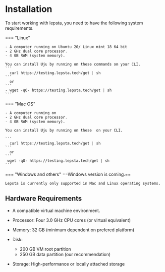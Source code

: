 # Installation 

To start working with lepsta, you need to have the following system requirements.


=== "Linux"

    - A computer running on Ubuntu 20/ Linux mint 18 64 bit 
    - 2 GHz dual core processor.
    - 4 GB RAM (system memory).
    
    You can install Uju by running on these commands on your CLI.
    ```
      curl https://testing.lepsta.tech/get | sh
    ```
      or
    ```
    - wget -qO- https://testing.lepsta.tech/get | sh
    ```

=== "Mac OS"
    
    - A computer running on  
    - 2 GHz dual core processor.
    - 4 GB RAM (system memory).
    
    You can install Uju by running on these  on your CLI.

    ``` 
      curl https://testing.lepsta.tech/get | sh
    ```
      or
    ```
     wget -qO- https://testing.lepsta.tech/get | sh
    ```

=== "Windows and others"
    ==Windows version is coming.==
    
    Lepsta is currently only supported in Mac and Linux operating systems.


## Hardware Requirements

* A compatible virtual machine environment.
* Processor: Four 3.0 GHz CPU cores (or virtual equivalent)
* Memory: 32 GB (minimum dependent on prefered platform)
* Disk:

    * 200 GB VM root partition
    * 250 GB data partition (our recommendation)

* Storage: High-performance  or locally attached storage